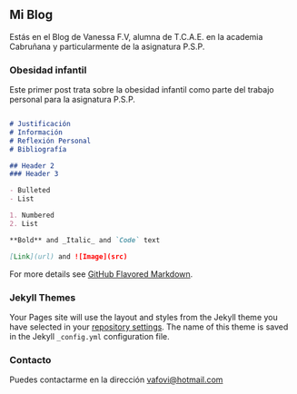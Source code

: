 ## Mi Blog

Estás en el Blog de Vanessa F.V, alumna de T.C.A.E. en la academia Cabruñana y particularmente de la asignatura P.S.P.

### Obesidad infantil

Este primer post trata sobre la obesidad infantil como parte del trabajo personal para la asignatura P.S.P.

```markdown

# Justificación
# Información
# Reflexión Personal
# Bibliografía

## Header 2
### Header 3

- Bulleted
- List

1. Numbered
2. List

**Bold** and _Italic_ and `Code` text

[Link](url) and ![Image](src)
```

For more details see [GitHub Flavored Markdown](https://guides.github.com/features/mastering-markdown/).

### Jekyll Themes

Your Pages site will use the layout and styles from the Jekyll theme you have selected in your [repository settings](https://github.com/taravika/blog/settings/pages). The name of this theme is saved in the Jekyll `_config.yml` configuration file.

### Contacto

Puedes contactarme en la dirección vafovi@hotmail.com
